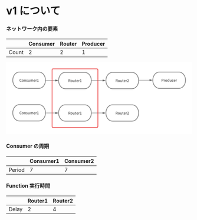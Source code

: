 # v1 について

#### ネットワーク内の要素

|       | Consumer | Router | Producer |
| ----- | -------- | ------ | -------- |
| Count | 2        | 2      | 1        |

<img src="/src/public/image/v1/nw.png" alt="v1のネットワーク" title="v1のネットワーク"></img>

#### Consumer の周期

|        | Consumer1 | Consumer2 |
| ------ | --------- | --------- |
| Period | 7         | 7         |

#### Function 実行時間

|       | Router1 | Router2 |
| ----- | ------- | ------- |
| Delay | 2       | 4       |

